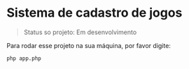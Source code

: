 # Sistema de cadastro de jogos

> Status so projeto: Em desenvolvimento

Para rodar esse projeto na sua máquina, por favor digite:

```
php app.php
```
